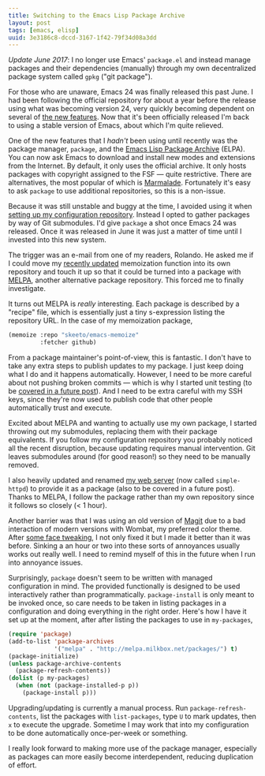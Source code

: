 ```yaml
---
title: Switching to the Emacs Lisp Package Archive
layout: post
tags: [emacs, elisp]
uuid: 3e3186c8-dccd-3167-1f42-79f34d08a3dd
---
```


*Update June 2017*: I no longer use Emacs' `package.el` and instead
manage packages and their dependencies (manually) through my own
decentralized package system called `gpkg` ("git package").

For those who are unaware, Emacs 24 was finally released this past
June. I had been following the official repository for about a year
before the release using what was becoming version 24, very quickly
becoming dependent on several of [the new features][news]. Now that
it's been officially released I'm back to using a stable version of
Emacs, about which I'm quite relieved.

One of the new features that I *hadn't* been using until recently was
the package manager, `package`, and the
[Emacs Lisp Package Archive](http://elpa.gnu.org/) (ELPA). You can now
ask Emacs to download and install new modes and extensions from the
Internet. By default, it only uses the official archive. It only hosts
packages with copyright assigned to the FSF — quite
restrictive. There are alternatives, the most popular of which is
[Marmalade](http://marmalade-repo.org/). Fortunately it's easy to ask
`package` to use additional repositories, so this is a non-issue.

Because it was still unstable and buggy at the time, I avoided using
it when [setting up my configuration repository](/blog/2011/10/19/).
Instead I opted to gather packages by way of Git submodules. I'd give
`package` a shot once Emacs 24 was released. Once it was released in
June it was just a matter of time until I invested into this new
system.

The trigger was an e-mail from one of my readers, Rolando. He asked me
if I could move my [recently updated](/blog/2012/08/02/) memoization
function into its own repository and touch it up so that it could be
turned into a package with [MELPA](http://melpa.milkbox.net/), another
alternative package repository. This forced me to finally investigate.

It turns out MELPA is *really* interesting. Each package is described
by a "recipe" file, which is essentially just a tiny s-expression
listing the repository URL. In the case of my memoization package,

~~~cl
(memoize :repo "skeeto/emacs-memoize"
         :fetcher github)
~~~

From a package maintainer's point-of-view, this is fantastic. I don't
have to take any extra steps to publish updates to my package. I just
keep doing what I do and it happens automatically. However, I need to
be more careful about not pushing broken commits — which is why I
started unit testing (to be
[covered in a future post](/blog/2012/08/15/)). And I need to be extra
careful with my SSH keys, since they're now used to publish code that
other people automatically trust and execute.

Excited about MELPA and wanting to actually use my own package, I
started throwing out my submodules, replacing them with their package
equivalents. If you follow my configuration repository you probably
noticed all the recent disruption, because updating requires manual
intervention. Git leaves submodules around (for good reason!) so they
need to be manually removed.

I also heavily updated and renamed [my web server](/blog/2009/05/17/)
(now called `simple-httpd`) to provide it as a package (also to be
covered in a future post). Thanks to MELPA, I follow the package
rather than my own repository since it follows so closely (< 1 hour).

Another barrier was that I was using an old version of [Magit][magit]
due to a bad interaction of modern versions with Wombat, my preferred
color theme. After [some face tweaking][tweak], I not only fixed it
but I made it better than it was before. Sinking a an hour or two into
these sorts of annoyances usually works out really well. I need to
remind myself of this in the future when I run into annoyance issues.

Surprisingly, `package` doesn't seem to be written with managed
configuration in mind. The provided functionally is designed to be
used interactively rather than programmatically. `package-install` is
only meant to be invoked once, so care needs to be taken in listing
packages in a configuration and doing everything in the right
order. Here's how I have it set up at the moment, after after listing
the packages to use in `my-packages`,

~~~cl
(require 'package)
(add-to-list 'package-archives
             '("melpa" . "http://melpa.milkbox.net/packages/") t)
(package-initialize)
(unless package-archive-contents
  (package-refresh-contents))
(dolist (p my-packages)
  (when (not (package-installed-p p))
    (package-install p)))
~~~

Upgrading/updating is currently a manual process. Run
`package-refresh-contents`, list the packages with `list-packages`,
type `U` to mark updates, then `x` to e`x`ecute the upgrade. Sometime
I may work that into my configuration to be done automatically
once-per-week or something.

I really look forward to making more use of the package manager,
especially as packages can more easily become interdependent, reducing
duplication of effort.


[news]: http://www.gnu.org/software/emacs/NEWS.24.1
[magit]: https://github.com/magit/magit
[tweak]: https://github.com/skeeto/.emacs.d/commit/aec488937ff9a344278359ded7732446f2380748

